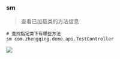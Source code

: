 ### sm

> 查看已加载类的方法信息

```shell
# 查找指定类下有哪些方法
sm com.zhengqing.demo.api.TestController
```

![](images/sm.png)

